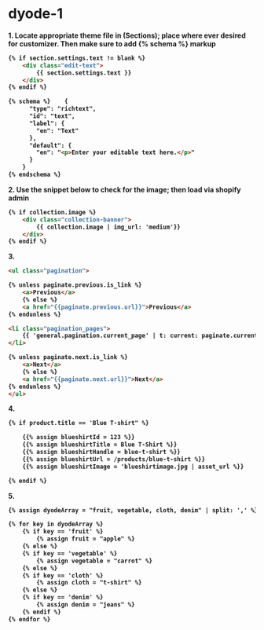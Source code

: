 # dyode-1
<b> 1. 
Locate appropriate theme file in (Sections); place where ever desired for customizer. Then make sure to add {% schema %} markup
 
```html
{% if section.settings.text != blank %}
	<div class="edit-text">
		{{ section.settings.text }}
	</div>
{% endif %}

{% schema %}    {
      "type": "richtext",
      "id": "text",
      "label": {
        "en": "Text"
      },
      "default": {
        "en": "<p>Enter your editable text here.</p>"
      }
    }
{% endschema %}
```

<b>2. Use the snippet below to check for the image; then load via shopify admin 

```html
{% if collection.image %}
	<div class="collection-banner">
		{{ collection.image | img_url: 'medium'}}
	</div>
{% endif %}
```

<b>3. 

```html
<ul class="pagination">

{% unless paginate.previous.is_link %}
	<a>Previous</a>
	{% else %}
	<a href="{{paginate.previous.url}}">Previous</a>
{% endunless %}

<li class="pagination_pages">
	{{ 'general.pagination.current_page' | t: current: paginate.current_page, total: paginate.pages }}
</li>

{% unless paginate.next.is_link %}
	<a>Next</a>
	{% else %}
	<a href="{{paginate.next.url}}">Next</a>
{% endunless %}
</ul>
```

<b>4. 
  
```html
{% if product.title == 'Blue T-shirt" %}

	{{% assign blueshirtId = 123 %}}
	{{% assign blueshirtTitle = Blue T-Shirt %}}
	{{% assign blueshirtHandle = blue-t-shirt %}}
	{{% assign blueshirtUrl = /products/blue-t-shirt %}}
	{{% assign blueshirtImage = 'blueshirtimage.jpg | asset_url %}}

{% endif %}
```

<b>5.

```html
{% assign dyodeArray = "fruit, vegetable, cloth, denim" | split: ',' %}

{% for key in dyodeArray %}
	{% if key == 'fruit' %}
		{% assign fruit = "apple" %}
	{% else %}
	{% if key == 'vegetable' %}
		{% assign vegetable = "carrot" %}
	{% else %}
	{% if key == 'cloth' %}
		{% assign cloth = "t-shirt" %}
	{% else %}
	{% if key == 'denim' %}
		{% assign denim = "jeans" %}
	{% endif %}
{% endfor %}
